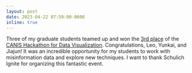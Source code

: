 ```yaml
---
layout: post
date: 2023-04-22 07:59:00-0600
inline: true
---
```


Three of my graduate students teamed up and won the [3rd place](https://devpost.com/software/news-guardian) of the [CANIS Hackathon for Data Visualization](https://canis-hackathon.devpost.com/). Congratulations, Leo, Yunkai, and Jiajun! It was an incredible opportunity for my students to work with misinformation data and explore new techniques. I want to thank Schulich Ignite for organizing this fantastic event.
